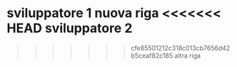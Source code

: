 sviluppatore 1
nuova riga
<<<<<<< HEAD
sviluppatore 2
=======
>>>>>>> cfe85501212c318c013cb7656d42b5ceaf82c185
altra riga